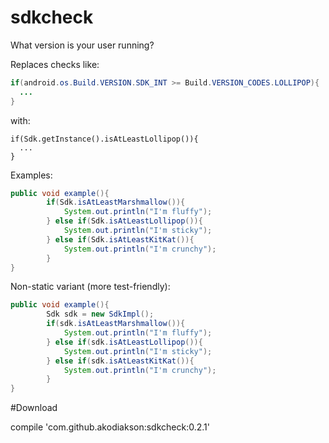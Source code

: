 # sdkcheck
What version is your user running?

Replaces checks like: 

```java
if(android.os.Build.VERSION.SDK_INT >= Build.VERSION_CODES.LOLLIPOP){
  ...
}
```

with:

```
if(Sdk.getInstance().isAtLeastLollipop()){
  ...
}
```

Examples:

```java
public void example(){
        if(Sdk.isAtLeastMarshmallow()){
            System.out.println("I'm fluffy");
        } else if(Sdk.isAtLeastLollipop()){
            System.out.println("I'm sticky");
        } else if(Sdk.isAtLeastKitKat()){
            System.out.println("I'm crunchy");
        }
}
```

Non-static variant (more test-friendly):
```java
public void example(){
        Sdk sdk = new SdkImpl();
        if(sdk.isAtLeastMarshmallow()){
            System.out.println("I'm fluffy");
        } else if(sdk.isAtLeastLollipop()){
            System.out.println("I'm sticky");
        } else if(sdk.isAtLeastKitKat()){
            System.out.println("I'm crunchy");
        }
}
```

#Download

compile 'com.github.akodiakson:sdkcheck:0.2.1'
